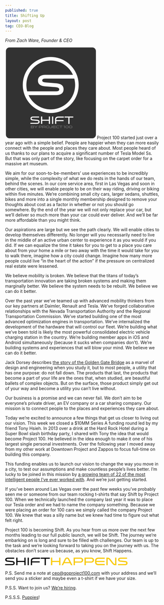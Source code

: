 ```yaml
---
published: true
title: Shifting Up
layout: post
tag: CEO-Blog
---
```

*From Zach Ware, Founder & CEO*

![SHIFT](/public/images/square-logo-300x300.png)Project 100 started just over a year ago with a simple belief. People are happier when they can more easily connect with the people and places they care about. Most people heard of us thanks to our plans to acquire a significant number of Tesla Model Ss. But that was only part of the story, like focusing on the carpet order for a massive art museum.

We aim for our soon-to-be-members’ use experiences to be incredibly simple, while the complexity of what we do rests in the hands of our team, behind the scenes. In our core service area, first in Las Vegas and soon in other cities, we will enable people to be on their way riding, driving or biking within five minutes. We’re combining small city cars, larger sedans, shuttles, bikes and more into a single monthly membership designed to remove your thoughts about cost as a factor in whether or not you should go somewhere. By the end of the year we will not only replace your car, but we’ll deliver so much more than your car could ever deliver. And we’ll be far more affordable than you might think.

Our aspirations are large but we see the path clearly. We will enable cities to develop themselves differently. No longer will you necessarily need to live in the middle of an active urban center to experience it as you would if you did. If we can equalize the time it takes for you to get to a place you care about from your home a mile or two away with the time it would take for you to walk there, imagine how a city could change. Imagine how many more people could live “in the heart of the action” if the pressure on centralized real estate were lessened.

We believe mobility is broken. We believe that the titans of today’s transportation innovation are taking broken systems and making them marginally better. We believe the system needs to be rebuilt. We believe we can do it better.

Over the past year we’ve teamed up with advanced mobility thinkers from our key partners at Daimler, Renault and Tesla. We’ve forged collaborative relationships with the Nevada Transportation Authority and the Regional Transportation Commission. We’ve started building one of the most advanced optimization engines in transportation. We’ve internalized the development of the hardware that will control our fleet. We’re building what we’ve been told is likely the most powerful consolidated electric vehicle charging station in the country. We’re building member apps in iOS and Android simultaneously (because it sucks when companies don’t). We’re building systems and experiences that will blow your mind. We believe we can do it better.

Jack Dorsey describes [the story of the Golden Gate Bridge](http://youtu.be/AckvbL5Tfic?t=34m5s) as a marvel of design and engineering when you study it, but to most people, a utility that has one purpose: do not fall down. The products that last, the products that become a part of your life are the ones that, when studied, are beautiful ballets of complex objects. But on the surface, those product simply get out of your way and become a utility you can’t live without.

Our business is a promise and we can never fail. We don’t aim to be everyone’s private driver, an EV company or a car sharing company. Our mission is to connect people to the places and experiences they care about.

Today we’re excited to announce a few things that get us closer to living out our vision. This week we closed a $10MM Series A funding round led by my friend Tony Hsieh. In 2013 over a drink at the Hard Rock Hotel during a Super Bowl slash birthday party, I shared with Tony the idea that would become Project 100. He believed in the idea enough to make it one of his largest single personal investments. Over the following year I moved away from my other work at Downtown Project and Zappos to focus full-time on building this company.

This funding enables us to launch our vision to change the way you move in a city, to test our assumptions and make countless people’s lives better. I’m lucky to be joined in this mission by [a growing team of 22 of the most intelligent people I’ve ever worked with](http://shiftconnects.com/about). And we’re just getting started.

If you’ve been around Las Vegas over the past few weeks you’ve probably seen me or someone from our team rocking t-shirts that say Shift by Project 100. When we technically launched the company last year it was to place our Tesla order and we had to name the company something. Because we were placing an order for 100 cars we simply called the company Project 100. We knew that was a silly name but we knew had time to figure out what felt right.

Project 100 is becoming Shift. As you hear from us more over the next few months leading to our full public launch, we will be Shift. The journey we’re embarking on is long and sure to be filled with challenges. Our team is up to the task and we’re looking forward to taking you on the journey with us. The obstacles don’t scare us because, as you know, Shift Happens.

<img src="/public/images/logo-final-print-shifthappens-1024x64.png" width="400" />

P.S. Send me a note at ceo@goproject100.com with your address and we’ll send you a sticker and maybe even a t-shirt if we have your size. 

P.S.S. Want to join us? [We’re hiring](http://shiftconnects.com/about).

P.S.S.S. [Puppies](https://www.youtube.com/watch?v=Cuq2WZYn8f8)!